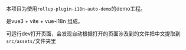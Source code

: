 本项目为使用`rollup-plugin-i18n-auto-demo`的demo工程。

是vue3 + vite + vue-i18n 组成。

可运行dev打开页面，会发现自动根据打开的页面涉及到的文件把中文提取到`src/assets/`文件夹里
